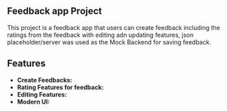 ## Feedback app Project

This project is a feedback app that users can create feedback including the ratings from the feedback with editing adn updating features, json placeholder/server was used as the Mock Backend for saving feedback.

## Features

- **Create Feedbacks:** 
- **Rating Features for feedback:** 
- **Editing Features:** 
- **Modern UI:** 

